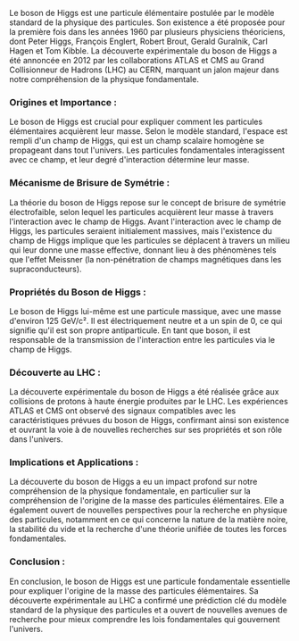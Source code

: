 Le boson de Higgs est une particule élémentaire postulée par le modèle standard de la physique des particules. Son existence a été proposée pour la première fois dans les années 1960 par plusieurs physiciens théoriciens, dont Peter Higgs, François Englert, Robert Brout, Gerald Guralnik, Carl Hagen et Tom Kibble. La découverte expérimentale du boson de Higgs a été annoncée en 2012 par les collaborations ATLAS et CMS au Grand Collisionneur de Hadrons (LHC) au CERN, marquant un jalon majeur dans notre compréhension de la physique fondamentale.

### Origines et Importance :
Le boson de Higgs est crucial pour expliquer comment les particules élémentaires acquièrent leur masse. Selon le modèle standard, l'espace est rempli d'un champ de Higgs, qui est un champ scalaire homogène se propageant dans tout l'univers. Les particules fondamentales interagissent avec ce champ, et leur degré d'interaction détermine leur masse.

### Mécanisme de Brisure de Symétrie :
La théorie du boson de Higgs repose sur le concept de brisure de symétrie électrofaible, selon lequel les particules acquièrent leur masse à travers l'interaction avec le champ de Higgs. Avant l'interaction avec le champ de Higgs, les particules seraient initialement massives, mais l'existence du champ de Higgs implique que les particules se déplacent à travers un milieu qui leur donne une masse effective, donnant lieu à des phénomènes tels que l'effet Meissner (la non-pénétration de champs magnétiques dans les supraconducteurs).

### Propriétés du Boson de Higgs :
Le boson de Higgs lui-même est une particule massique, avec une masse d'environ 125 GeV/c². Il est électriquement neutre et a un spin de 0, ce qui signifie qu'il est son propre antiparticule. En tant que boson, il est responsable de la transmission de l'interaction entre les particules via le champ de Higgs.

### Découverte au LHC :
La découverte expérimentale du boson de Higgs a été réalisée grâce aux collisions de protons à haute énergie produites par le LHC. Les expériences ATLAS et CMS ont observé des signaux compatibles avec les caractéristiques prévues du boson de Higgs, confirmant ainsi son existence et ouvrant la voie à de nouvelles recherches sur ses propriétés et son rôle dans l'univers.

### Implications et Applications :
La découverte du boson de Higgs a eu un impact profond sur notre compréhension de la physique fondamentale, en particulier sur la compréhension de l'origine de la masse des particules élémentaires. Elle a également ouvert de nouvelles perspectives pour la recherche en physique des particules, notamment en ce qui concerne la nature de la matière noire, la stabilité du vide et la recherche d'une théorie unifiée de toutes les forces fondamentales.

### Conclusion :
En conclusion, le boson de Higgs est une particule fondamentale essentielle pour expliquer l'origine de la masse des particules élémentaires. Sa découverte expérimentale au LHC a confirmé une prédiction clé du modèle standard de la physique des particules et a ouvert de nouvelles avenues de recherche pour mieux comprendre les lois fondamentales qui gouvernent l'univers.